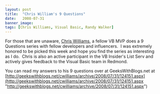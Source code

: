 ```yaml
---
layout: post
title:  "Chris William's 9 Questions"
date:   2008-07-31
banner_image: 
tags: [Chris Williams, Visual Basic, Randy Walker]
---
```


For those that are unaware, [Chris Williams](http://geekswithblogs.net/cwilliams/), a fellow VB MVP does a 9 Questions series with fellow developers and influencers.  I was extremely honored to be picked this week and hope you find the series as interesting as I do.  Chris is also an active participant in the VB Insider's List Serv and actively gives feedback to the Visual Basic team in Redmond.

You can read my answers to his 9 questions over at <span class="skimlinks-unlinked">GeeksWithBlogs.net</span> at [http://geekswithblogs.net/cwilliams/archive/2008/07/31/124151.aspx](http://geekswithblogs.net/cwilliams/archive/2008/07/31/124151.aspx "http://geekswithblogs.net/cwilliams/archive/2008/07/31/124151.aspx")